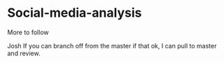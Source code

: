 # Social-media-analysis

More to follow

Josh If you can branch off from the master if that ok, I can pull to master and review. 
